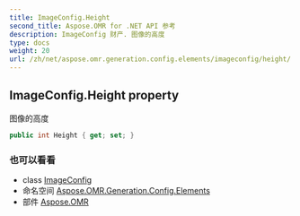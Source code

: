 ```yaml
---
title: ImageConfig.Height
second_title: Aspose.OMR for .NET API 参考
description: ImageConfig 财产. 图像的高度
type: docs
weight: 20
url: /zh/net/aspose.omr.generation.config.elements/imageconfig/height/
---
```

## ImageConfig.Height property

图像的高度

```csharp
public int Height { get; set; }
```

### 也可以看看

* class [ImageConfig](../)
* 命名空间 [Aspose.OMR.Generation.Config.Elements](../../imageconfig/)
* 部件 [Aspose.OMR](../../../)


